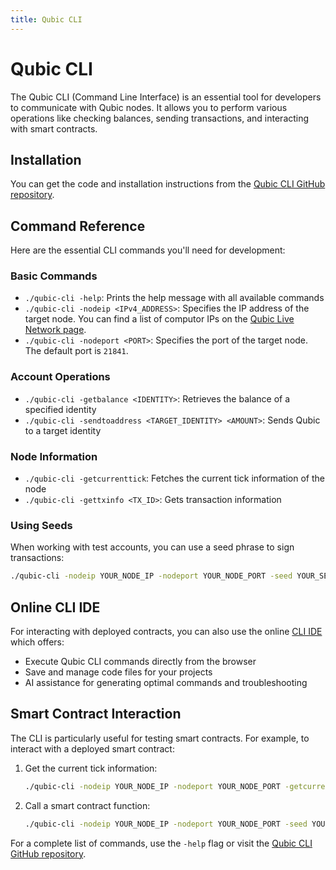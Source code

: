 ```yaml
---
title: Qubic CLI
---
```


# Qubic CLI

The Qubic CLI (Command Line Interface) is an essential tool for developers to communicate with Qubic nodes. It allows you to perform various operations like checking balances, sending transactions, and interacting with smart contracts.

## Installation

You can get the code and installation instructions from the [Qubic CLI GitHub repository](https://github.com/qubic/qubic-cli).


## Command Reference

Here are the essential CLI commands you'll need for development:

### Basic Commands

- `./qubic-cli -help`: Prints the help message with all available commands
- `./qubic-cli -nodeip <IPv4_ADDRESS>`: Specifies the IP address of the target node. You can find a list of computor IPs on the [Qubic Live Network page](https://app.qubic.li/network/live).
- `./qubic-cli -nodeport <PORT>`: Specifies the port of the target node. The default port is `21841`.

### Account Operations

- `./qubic-cli -getbalance <IDENTITY>`: Retrieves the balance of a specified identity
- `./qubic-cli -sendtoaddress <TARGET_IDENTITY> <AMOUNT>`: Sends Qubic to a target identity

### Node Information

- `./qubic-cli -getcurrenttick`: Fetches the current tick information of the node
- `./qubic-cli -gettxinfo <TX_ID>`: Gets transaction information

### Using Seeds

When working with test accounts, you can use a seed phrase to sign transactions:

```bash
./qubic-cli -nodeip YOUR_NODE_IP -nodeport YOUR_NODE_PORT -seed YOUR_SEED -somecommand
```

## Online CLI IDE

For interacting with deployed contracts, you can also use the online [CLI IDE](https://qubicdev.com/) which offers:

- Execute Qubic CLI commands directly from the browser
- Save and manage code files for your projects
- AI assistance for generating optimal commands and troubleshooting

## Smart Contract Interaction

The CLI is particularly useful for testing smart contracts. For example, to interact with a deployed smart contract:

1. Get the current tick information:
   ```bash
   ./qubic-cli -nodeip YOUR_NODE_IP -nodeport YOUR_NODE_PORT -getcurrenttick
   ```

2. Call a smart contract function:
   ```bash
   ./qubic-cli -nodeip YOUR_NODE_IP -nodeport YOUR_NODE_PORT -seed YOUR_SEED -callcontract CONTRACT_INDEX FUNCTION_INDEX AMOUNT
   ```

For a complete list of commands, use the `-help` flag or visit the [Qubic CLI GitHub repository](https://github.com/qubic/qubic-cli).
